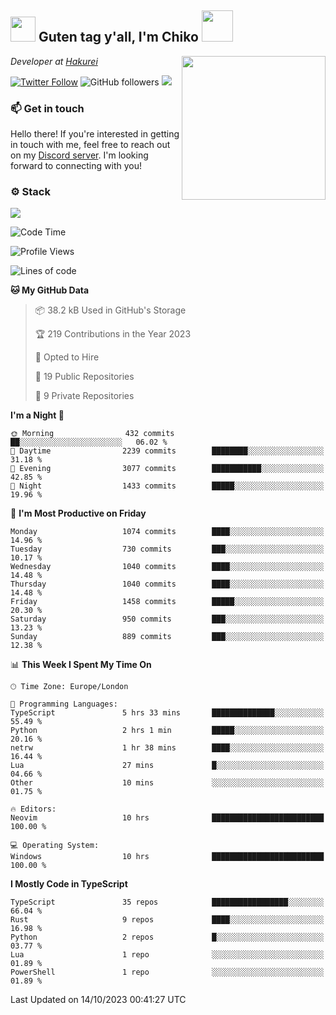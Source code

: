 <h2><img src="https://cdn.discordapp.com/emojis/1100181376730402906.gif?quality=lossless" width="40"> Guten tag y'all, I'm Chiko <img src="https://a.ppy.sh/15907233" width="50"></h2>
<a href="https://twitter.com/Zzul0714/status/1654451338179395585?s=20"><img align='right' src="https://cdn.discordapp.com/attachments/1109162815866023976/1109163700583153705/FvXKt8paEAAR6Ak1.png" width="230"></a>
<p><em>Developer at <a href="https://github.com/hakureiapp">Hakurei</a></em></p>

[![Twitter Follow](https://img.shields.io/twitter/follow/chikoxq?label=Follow)](https://twitter.com/intent/follow?screen_name=chikoxq)
![GitHub followers](https://img.shields.io/github/followers/chikof?label=Follow&style=social)
![](https://komarev.com/ghpvc/?username=chikof&color=blue)

### 📫 Get in touch
Hello there! If you're interested in getting in touch with me, feel free to reach out on my [Discord server](https://discord.gg/sejc7TnX6N). I'm looking forward to connecting with you!

### ⚙️ Stack
![](https://skillicons.dev/icons?i=git,kubernetes,docker,js,ts,cloudflare,css,deno,express,graphql,html,mongodb,nestjs,py,react,apollo,bash,java,lua,nextjs,netlify,nodejs,ps,powershell,rust,neovim,tauri,sentry,postgres,tailwind,prisma,actix)

<!--START_SECTION:waka-->
![Code Time](http://img.shields.io/badge/Code%20Time-1%2C521%20hrs%2014%20mins-blue)

![Profile Views](http://img.shields.io/badge/Profile%20Views-0-blue)

![Lines of code](https://img.shields.io/badge/From%20Hello%20World%20I%27ve%20Written-6.0%20million%20lines%20of%20code-blue)

**🐱 My GitHub Data** 

> 📦 38.2 kB Used in GitHub's Storage 
 > 
> 🏆 219 Contributions in the Year 2023
 > 
> 💼 Opted to Hire
 > 
> 📜 19 Public Repositories 
 > 
> 🔑 9 Private Repositories 
 > 
**I'm a Night 🦉** 

```text
🌞 Morning                432 commits         ██░░░░░░░░░░░░░░░░░░░░░░░   06.02 % 
🌆 Daytime                2239 commits        ████████░░░░░░░░░░░░░░░░░   31.18 % 
🌃 Evening                3077 commits        ███████████░░░░░░░░░░░░░░   42.85 % 
🌙 Night                  1433 commits        █████░░░░░░░░░░░░░░░░░░░░   19.96 % 
```
📅 **I'm Most Productive on Friday** 

```text
Monday                   1074 commits        ████░░░░░░░░░░░░░░░░░░░░░   14.96 % 
Tuesday                  730 commits         ███░░░░░░░░░░░░░░░░░░░░░░   10.17 % 
Wednesday                1040 commits        ████░░░░░░░░░░░░░░░░░░░░░   14.48 % 
Thursday                 1040 commits        ████░░░░░░░░░░░░░░░░░░░░░   14.48 % 
Friday                   1458 commits        █████░░░░░░░░░░░░░░░░░░░░   20.30 % 
Saturday                 950 commits         ███░░░░░░░░░░░░░░░░░░░░░░   13.23 % 
Sunday                   889 commits         ███░░░░░░░░░░░░░░░░░░░░░░   12.38 % 
```


📊 **This Week I Spent My Time On** 

```text
🕑︎ Time Zone: Europe/London

💬 Programming Languages: 
TypeScript               5 hrs 33 mins       ██████████████░░░░░░░░░░░   55.49 % 
Python                   2 hrs 1 min         █████░░░░░░░░░░░░░░░░░░░░   20.16 % 
netrw                    1 hr 38 mins        ████░░░░░░░░░░░░░░░░░░░░░   16.44 % 
Lua                      27 mins             █░░░░░░░░░░░░░░░░░░░░░░░░   04.66 % 
Other                    10 mins             ░░░░░░░░░░░░░░░░░░░░░░░░░   01.75 % 

🔥 Editors: 
Neovim                   10 hrs              █████████████████████████   100.00 % 

💻 Operating System: 
Windows                  10 hrs              █████████████████████████   100.00 % 
```

**I Mostly Code in TypeScript** 

```text
TypeScript               35 repos            █████████████████░░░░░░░░   66.04 % 
Rust                     9 repos             ████░░░░░░░░░░░░░░░░░░░░░   16.98 % 
Python                   2 repos             █░░░░░░░░░░░░░░░░░░░░░░░░   03.77 % 
Lua                      1 repo              ░░░░░░░░░░░░░░░░░░░░░░░░░   01.89 % 
PowerShell               1 repo              ░░░░░░░░░░░░░░░░░░░░░░░░░   01.89 % 
```




 Last Updated on 14/10/2023 00:41:27 UTC
<!--END_SECTION:waka-->


<!--
<p align="center">
     <a href="https://discord.gg/HhybNhchcC"><img src="https://invidget.switchblade.xyz/sejc7TnX6N" align="center" ><a>
</p> 
-->
